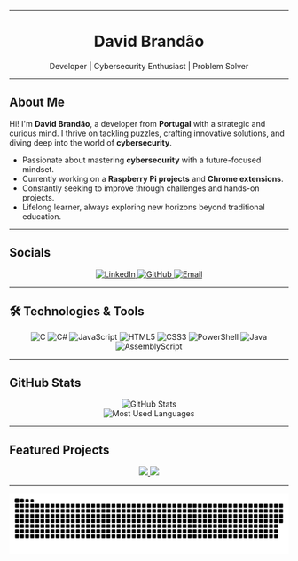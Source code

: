 

---

<div align="center">
  <h1>David Brandão</h1>
  <p>
    Developer | Cybersecurity Enthusiast | Problem Solver
  </p>
</div>

---

## About Me
Hi! I'm **David Brandão**, a developer from **Portugal** with a strategic and curious mind. I thrive on tackling puzzles, crafting innovative solutions, and diving deep into the world of **cybersecurity**.

-  Passionate about mastering **cybersecurity** with a future-focused mindset.
-  Currently working on a **Raspberry Pi projects** and **Chrome extensions**.
-  Constantly seeking to improve through challenges and hands-on projects.
-  Lifelong learner, always exploring new horizons beyond traditional education.

---

##  Socials
<div align="center">
  <a href="https://linkedin.com/in/davidsbrandao">
    <img src="https://img.shields.io/badge/LinkedIn-%230077B5.svg?style=for-the-badge&logo=linkedin&logoColor=white" alt="LinkedIn">
  </a>
  <a href="https://github.com/1240577-DavidBrandao">
    <img src="https://img.shields.io/badge/GitHub-%23181717.svg?style=for-the-badge&logo=github&logoColor=white" alt="GitHub">
  </a>
  <a href="mailto:david.s.brandao@outlook.com">
    <img src="https://img.shields.io/badge/Email-D14836?style=for-the-badge&logo=gmail&logoColor=white" alt="Email">
  </a>
</div>

---

## 🛠 Technologies & Tools
<div align="center">
  <img src="https://img.shields.io/badge/C-%2300599C.svg?style=for-the-badge&logo=c&logoColor=white" alt="C">
  <img src="https://img.shields.io/badge/C%23-%23239120.svg?style=for-the-badge&logo=csharp&logoColor=white" alt="C#">
  <img src="https://img.shields.io/badge/JavaScript-%23323330.svg?style=for-the-badge&logo=javascript&logoColor=%23F7DF1E" alt="JavaScript">
  <img src="https://img.shields.io/badge/HTML5-%23E34F26.svg?style=for-the-badge&logo=html5&logoColor=white" alt="HTML5">
  <img src="https://img.shields.io/badge/CSS3-%231572B6.svg?style=for-the-badge&logo=css3&logoColor=white" alt="CSS3">
  <img src="https://img.shields.io/badge/PowerShell-%235391FE.svg?style=for-the-badge&logo=powershell&logoColor=white" alt="PowerShell">
  <img src="https://img.shields.io/badge/Java-%23ED8B00.svg?style=for-the-badge&logo=openjdk&logoColor=white" alt="Java">
  <img src="https://img.shields.io/badge/AssemblyScript-%23000000.svg?style=for-the-badge&logo=assemblyscript&logoColor=white" alt="AssemblyScript">
</div>

---

##  GitHub Stats
<div align="center">
  <img src="https://github-readme-stats.vercel.app/api?username=david-s-brandao&show_icons=true&theme=tokyonight&hide_border=true" alt="GitHub Stats">
  </br>
  <img src="https://github-readme-stats.vercel.app/api/top-langs/?username=david-s-brandao&layout=compact&theme=tokyonight&hide_border=true" alt="Most Used Languages">
</div>

---

##  Featured Projects
<div align="center">
  <a href="https://github.com/1240577-DavidBrandao/SugarVault">
    <img src="https://github-readme-stats.vercel.app/api/pin/?username=david-s-brandao&repo=SugarVault&theme=tokyonight&hide_border=true" />
  </a>
  <a href="https://github.com/1240577-DavidBrandao/RaspberryPI-Projects">
    <img src="https://github-readme-stats.vercel.app/api/pin/?username=david-s-brandao&repo=RaspberryPI-Projects&theme=tokyonight&hide_border=true" />
  </a>
</div>

---

<div align="center">
  <img src="https://raw.githubusercontent.com/david-s-brandao/david-s-brandao/output/github-contribution-grid-snake-dark.svg" alt="GitHub Contribution Grid Snake">
</div>

